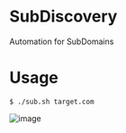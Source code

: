 # SubDiscovery
Automation for SubDomains

# Usage

```
$ ./sub.sh target.com
```

![image](https://user-images.githubusercontent.com/43358190/175096491-d4a2cdc3-0968-4705-8483-da70aa27f069.png)
